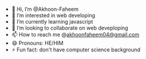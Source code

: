 - 👋 Hi, I’m @Akhoon-Faheem
- 👀 I’m interested in web developing
- 🌱 I’m currently learning javascript
- 💞️ I’m looking to collaborate on web deveploping
- 📫 How to reach me @akhoonfaheem04@gmail.com 
- 😄 Pronouns: HE/HIM
- ⚡ Fun fact: don't have computer science background 

<!---
Akhoon-Faheem/Akhoon-Faheem is a ✨ special ✨ repository because its `README.md` (this file) appears on your GitHub profile.
You can click the Preview link to take a look at your changes.
--->
